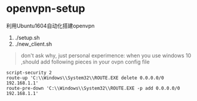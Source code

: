 # openvpn-setup
利用Ubuntu1604自动化搭建openvpn

1. ./setup.sh
2. ./new_client.sh

> don't ask why, just personal experimence: when you use windows 10 ,should add following pieces in your ovpn config file
```
script-security 2
route-up 'C:\\Windows\\System32\\ROUTE.EXE delete 0.0.0.0/0 192.168.1.1'
route-pre-down 'C:\\Windows\\System32\\ROUTE.EXE -p add 0.0.0.0/0 192.168.1.1'
```
